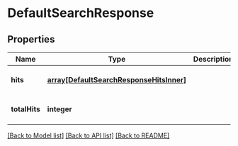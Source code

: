 # DefaultSearchResponse

## Properties
Name | Type | Description | Notes
------------ | ------------- | ------------- | -------------
**hits** | [**array[DefaultSearchResponseHitsInner]**](DefaultSearchResponseHitsInner.md) |  | [optional] [default to null]
**totalHits** | **integer** |  | [optional] [default to null]

[[Back to Model list]](../README.md#documentation-for-models) [[Back to API list]](../README.md#documentation-for-api-endpoints) [[Back to README]](../README.md)


